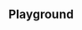 <script setup>
import SwaggerUI from "@/swagger/view/SwaggerUI.vue";

import baseAllAbsWithQueryJson from "@/swagger/json/records/solr/all-record-permit-with-query.json";
import lawAllAbsWithQueryJson from "@/swagger/json/law/solr/all-record-permit-with-query.json";

import baseAllAbsPermitJson from "@/swagger/json/records/solr/all-record-permit.json";
import lawAllAbsPermitJson from "@/swagger/json/law/solr/all-record-permit.json";

import baseAllAbsPermitWithCountryJson from "@/swagger/json/records/solr/all-record-with-country.json";
import lawAllAbsPermitWithCountryJson from "@/swagger/json/law/solr/all-record-with-country.json";

import baseAllAbsPermitWithRegionJson from "@/swagger/json/records/solr/all-record-with-region.json";
import lawAllAbsPermitWithRegionJson from "@/swagger/json/law/solr/all-record-with-region.json";

import baseAllAbsPermitWithSubFiltersJson from "@/swagger/json/records/solr/all-record-with-subfilters.json";
import lawAllAbsPermitWithSubFiltersJson from "@/swagger/json/law/solr/all-record-with-subfilters.json";

function mergeJson(base, specific) {
  const merged = JSON.parse(JSON.stringify(base));
  merged.paths["/index"].get.parameters[0].schema.example = specific.example;
  return merged;
}


const swaggerSpecs = [
  { json:mergeJson(baseAllAbsWithQueryJson, lawAllAbsWithQueryJson), protected: false },
  { json: mergeJson(baseAllAbsPermitJson, lawAllAbsPermitJson), protected: false },
  { json: mergeJson(baseAllAbsPermitWithCountryJson, lawAllAbsPermitWithCountryJson), protected: false },
  { json: mergeJson(baseAllAbsPermitWithRegionJson, lawAllAbsPermitWithRegionJson), protected: false },
  { json: mergeJson(baseAllAbsPermitWithSubFiltersJson, lawAllAbsPermitWithSubFiltersJson), protected: false },
];

</script>

<!--@include: @/../components/records/solr.md-->

## Playground

<SwaggerUI :swaggerSpecs="swaggerSpecs"/>
